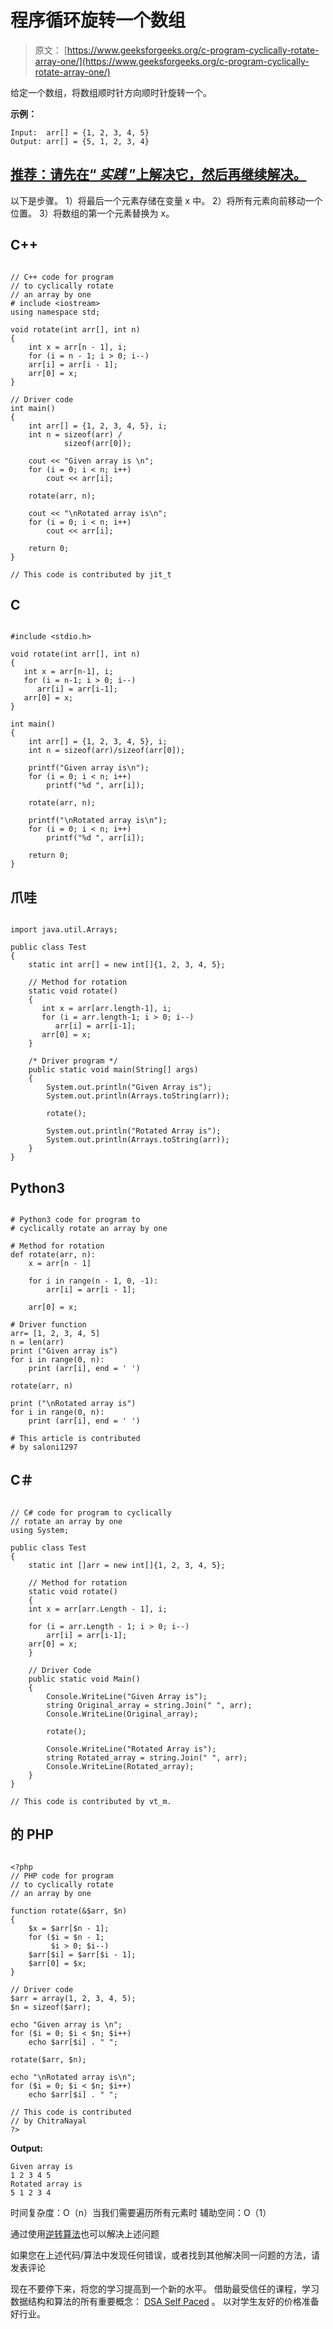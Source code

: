 # 程序循环旋转一个数组

> 原文： [https://www.geeksforgeeks.org/c-program-cyclically-rotate-array-one/](https://www.geeksforgeeks.org/c-program-cyclically-rotate-array-one/)

给定一个数组，将数组顺时针方向顺时针旋转一个。

**示例：**

```
Input:  arr[] = {1, 2, 3, 4, 5}
Output: arr[] = {5, 1, 2, 3, 4}

```

## [推荐：请先在“ ***<u>实践</u>*** ”上解决它，然后再继续解决。](https://practice.geeksforgeeks.org/problems/cyclically-rotate-an-array-by-one/0)

以下是步骤。
1）将最后一个元素存储在变量 x 中。
2）将所有元素向前移动一个位置。
3）将数组的第一个元素替换为 x。

## C++ 

```

// C++ code for program  
// to cyclically rotate 
// an array by one 
# include <iostream> 
using namespace std; 

void rotate(int arr[], int n) 
{ 
    int x = arr[n - 1], i; 
    for (i = n - 1; i > 0; i--) 
    arr[i] = arr[i - 1];  
    arr[0] = x; 
} 

// Driver code 
int main()  
{ 
    int arr[] = {1, 2, 3, 4, 5}, i; 
    int n = sizeof(arr) /  
            sizeof(arr[0]); 

    cout << "Given array is \n"; 
    for (i = 0; i < n; i++) 
        cout << arr[i]; 

    rotate(arr, n); 

    cout << "\nRotated array is\n"; 
    for (i = 0; i < n; i++) 
        cout << arr[i]; 

    return 0; 
} 

// This code is contributed by jit_t 

```

## C

```

#include <stdio.h> 

void rotate(int arr[], int n) 
{ 
   int x = arr[n-1], i; 
   for (i = n-1; i > 0; i--) 
      arr[i] = arr[i-1]; 
   arr[0] = x; 
} 

int main() 
{ 
    int arr[] = {1, 2, 3, 4, 5}, i; 
    int n = sizeof(arr)/sizeof(arr[0]); 

    printf("Given array is\n"); 
    for (i = 0; i < n; i++) 
        printf("%d ", arr[i]); 

    rotate(arr, n); 

    printf("\nRotated array is\n"); 
    for (i = 0; i < n; i++) 
        printf("%d ", arr[i]); 

    return 0; 
}

```

## 爪哇

```

import java.util.Arrays; 

public class Test 
{ 
    static int arr[] = new int[]{1, 2, 3, 4, 5}; 

    // Method for rotation 
    static void rotate() 
    { 
       int x = arr[arr.length-1], i; 
       for (i = arr.length-1; i > 0; i--) 
          arr[i] = arr[i-1]; 
       arr[0] = x; 
    } 

    /* Driver program */
    public static void main(String[] args)  
    { 
        System.out.println("Given Array is"); 
        System.out.println(Arrays.toString(arr)); 

        rotate(); 

        System.out.println("Rotated Array is"); 
        System.out.println(Arrays.toString(arr)); 
    } 
} 

```

## Python3

```

# Python3 code for program to  
# cyclically rotate an array by one 

# Method for rotation 
def rotate(arr, n): 
    x = arr[n - 1] 

    for i in range(n - 1, 0, -1): 
        arr[i] = arr[i - 1]; 

    arr[0] = x; 

# Driver function 
arr= [1, 2, 3, 4, 5] 
n = len(arr) 
print ("Given array is") 
for i in range(0, n): 
    print (arr[i], end = ' ') 

rotate(arr, n) 

print ("\nRotated array is") 
for i in range(0, n): 
    print (arr[i], end = ' ') 

# This article is contributed  
# by saloni1297 

```

## C＃

```

// C# code for program to cyclically 
// rotate an array by one 
using System; 

public class Test 
{ 
    static int []arr = new int[]{1, 2, 3, 4, 5}; 

    // Method for rotation 
    static void rotate() 
    { 
    int x = arr[arr.Length - 1], i; 

    for (i = arr.Length - 1; i > 0; i--) 
        arr[i] = arr[i-1]; 
    arr[0] = x; 
    } 

    // Driver Code 
    public static void Main()  
    { 
        Console.WriteLine("Given Array is"); 
        string Original_array = string.Join(" ", arr); 
        Console.WriteLine(Original_array); 

        rotate(); 

        Console.WriteLine("Rotated Array is"); 
        string Rotated_array = string.Join(" ", arr); 
        Console.WriteLine(Rotated_array); 
    } 
} 

// This code is contributed by vt_m. 

```

## 的 PHP

```

<?php 
// PHP code for program  
// to cyclically rotate 
// an array by one 

function rotate(&$arr, $n) 
{ 
    $x = $arr[$n - 1]; 
    for ($i = $n - 1; 
         $i > 0; $i--) 
    $arr[$i] = $arr[$i - 1];  
    $arr[0] = $x; 
} 

// Driver code 
$arr = array(1, 2, 3, 4, 5); 
$n = sizeof($arr); 

echo "Given array is \n"; 
for ($i = 0; $i < $n; $i++) 
    echo $arr[$i] . " "; 

rotate($arr, $n); 

echo "\nRotated array is\n"; 
for ($i = 0; $i < $n; $i++) 
    echo $arr[$i] . " "; 

// This code is contributed 
// by ChitraNayal 
?> 

```

**Output:**

```
Given array is
1 2 3 4 5
Rotated array is
5 1 2 3 4
```

时间复杂度：O（n）当我们需要遍历所有元素时
辅助空间：O（1）

通过使用[逆转算法](https://www.geeksforgeeks.org/program-for-array-rotation-continued-reversal-algorithm/)也可以解决上述问题

如果您在上述代码/算法中发现任何错误，或者找到其他解决同一问题的方法，请发表评论

现在不要停下来，将您的学习提高到一个新的水平。 借助最受信任的课程，学习数据结构和算法的所有重要概念： [DSA Self Paced](https://practice.geeksforgeeks.org/courses/dsa-self-paced?utm_source=geeksforgeeks&utm_medium=article&utm_campaign=gfg_article_dsa_content_bottom) 。 以对学生友好的价格准备好行业。